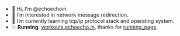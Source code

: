 - 👋 Hi, I’m @echoechoin
- 👀 I’m interested in network message redirection.
- 🌱 I’m currently learning tcp/ip protocol stack and operating system.
- ✨ **Running**: [workouts.echoecho.in](workouts.echoecho.in), thanks for [running_page](https://github.com/yihong0618/running_page).

<!---
echoechoin/echoechoin is a ✨ special ✨ repository because its `README.md` (this file) appears on your GitHub profile.
You can click the Preview link to take a look at your changes.
--->

